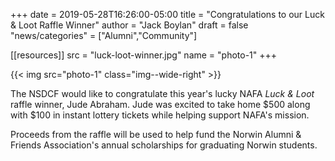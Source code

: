 +++
date = 2019-05-28T16:26:00-05:00
title = "Congratulations to our Luck & Loot Raffle Winner"
author = "Jack Boylan"
draft = false
"news/categories" = ["Alumni","Community"]

[[resources]]
  src  = "luck-loot-winner.jpg"
  name = "photo-1"
+++

{{< img src="photo-1" class="img--wide-right" >}}

The NSDCF would like to congratulate this year's lucky NAFA *Luck & Loot* raffle winner, Jude Abraham. Jude was excited to take home $500 along with $100 in instant lottery tickets while helping support NAFA's mission.

Proceeds from the raffle will be used to help fund the Norwin Alumni & Friends Association's annual scholarships for graduating Norwin students.
